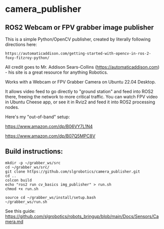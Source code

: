 # camera_publisher
## ROS2 Webcam or FPV grabber image publisher
 
This is a simple Python/OpenCV publisher, created by literally following directions here: 

    https://automaticaddison.com/getting-started-with-opencv-in-ros-2-foxy-fitzroy-python/

All credit goes to Mr. Addison Sears-Collins (https://automaticaddison.com) - his site is a great resource for anything Robotics.

Works with a Webcam or FPV Grabber Camera on Ubuntu 22.04 Desktop.

It allows video feed to go directly to "ground station" and feed into ROS2 there, freeing the network to more critical traffic. You can watch FPV video in Ubuntu Cheese app, or see it in Rviz2 and feed it into ROS2 processing nodes.

Here's my "out-of-band" setup:

https://www.amazon.com/dp/B06VY7L1N4

https://www.amazon.com/dp/B07Q5MPC8V

## Build instructions:

```
mkdir -p ~/grabber_ws/src
cd ~/grabber_ws/src/
git clone https://github.com/slgrobotics/camera_publisher.git
cd ..
colcon build
echo "ros2 run cv_basics img_publisher" > run.sh
chmod +x run.sh 

source cd ~/grabber_ws/install/setup.bash
~/grabber_ws/run.sh 
```

See this guide: https://github.com/slgrobotics/robots_bringup/blob/main/Docs/Sensors/Camera.md
